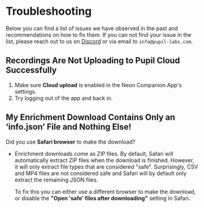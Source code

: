 # Troubleshooting

Below you can find a list of issues we have observed in the past and recommendations on how to fix them. If you can not find your issue in the list, please reach out to us on [Discord](https://pupil-labs.com/chat/) or via email to `info@pupil-labs.com`.

## Recordings Are Not Uploading to Pupil Cloud Successfully

1. Make sure **Cloud upload** is enabled in the Neon Companion App's settings.
1. Try logging out of the app and back in.

## My Enrichment Download Contains Only an ‘info.json’ File and Nothing Else!

Did you use **Safari browser** to make the download?

- Enrichment downloads come as ZIP files. By default, Safari will automatically extract ZIP files when the download is finished. However, it will only extract file types that are considered "safe". Surprisingly, CSV and MP4 files are not considered safe and Safari will by default only extract the remaining JSON files.

  To fix this you can either use a different browser to make the download, or disable the **"Open 'safe' files after downloading"** setting in Safari.
